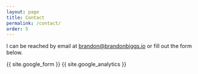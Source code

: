 ```yaml
---
layout: page
title: Contact
permalink: /contact/
order: 5
---
```


I can be reached by email at [brandon@brandonbiggs.io](mailto:brandon@brandonbiggs.io) or fill out the form below.

{{ site.google_form }}
{{ site.google_analytics }}
